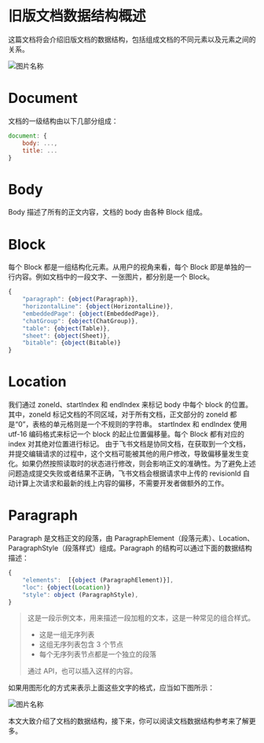 # 旧版文档数据结构概述

这篇文档将会介绍旧版文档的数据结构，包括组成文档的不同元素以及元素之间的关系。

![图片名称](//sf3-cn.feishucdn.com/obj/website-img/31cb2a09f83bbc0443fcc35fe2af4b17_vNR8tAmRjB.png?lazyload=true&width=633&height=313)



# Document

文档的一级结构由以下几部分组成：

```js 
document: {
    body: ...,
    title: ...
}
```

# Body

Body 描述了所有的正文内容，文档的 body 由各种 Block 组成。

# Block
每个 Block 都是一组结构化元素。从用户的视角来看，每个 Block 即是单独的一行内容。例如文档中的一段文字、一张图片，都分别是一个 Block。



```js 
{
    "paragraph": {object(Paragraph)},
    "horizontalLine": {object(HorizontalLine)},
    "embeddedPage": {object(EmbeddedPage)},
    "chatGroup": {object(ChatGroup)},
    "table": {object(Table)},
    "sheet": {object(Sheet)},
    "bitable": {object(Bitable)}
} 
```

# Location

我们通过 zoneId、startIndex 和 endIndex 来标记 body 中每个 block 的位置。
其中，zoneId 标记文档的不同区域，对于所有文档，正文部分的 zoneId 都是“0”，表格的单元格则是一个不规则的字符串。
startIndex 和 endIndex 使用 utf-16 编码格式来标记一个 block 的起止位置偏移量。每个 Block 都有对应的 index 对其绝对位置进行标记。
由于飞书文档是协同文档，在获取到一个文档，并提交编辑请求的过程中，这个文档可能被其他的用户修改，导致偏移量发生变化。如果仍然按照读取时的状态进行修改，则会影响正文的准确性。为了避免上述问题造成提交失败或者结果不正确，飞书文档会根据请求中上传的 revisionId 自动计算上次请求和最新的线上内容的偏移，不需要开发者做额外的工作。

# Paragraph

Paragraph 是文档正文的段落，由 ParagraphElement（段落元素）、Location、ParagraphStyle（段落样式）组成。Paragraph 的结构可以通过下面的数据结构描述：

```js 
{
    "elements":  [{object (ParagraphElement)}],
    "loc": {object(Location)}
    "style": object (ParagraphStyle),
} 
```



> 这是一段示例文本，用来描述一段加粗的文本，这是一种常见的组合样式。
>
> - 这是一组无序列表
> - 这组无序列表包含 3 个节点
> - 每个无序列表节点都是一个独立的段落
>
> 通过 API，也可以插入这样的内容。


如果用图形化的方式来表示上面这些文字的格式，应当如下图所示：

![图片名称](//sf3-cn.feishucdn.com/obj/website-img/fcb89904e385c8f945f20afb54138aa6_jqjI7UiNbR.png?lazyload=true&width=773&height=233)

本文大致介绍了文档的数据结构，接下来，你可以阅读文档数据结构参考来了解更多。
